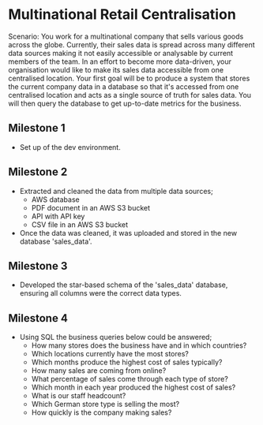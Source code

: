 # Multinational Retail Centralisation

Scenario: You work for a multinational company that sells various goods across the globe. Currently, their sales data is spread across many different data sources making it not easily accessible or analysable by current members of the team. In an effort to become more data-driven, your organisation would like to make its sales data accessible from one centralised location. Your first goal will be to produce a system that stores the current company data in a database so that it's accessed from one centralised location and acts as a single source of truth for sales data. You will then query the database to get up-to-date metrics for the business.

## Milestone 1

- Set up of the dev environment.

## Milestone 2

- Extracted and cleaned the data from multiple data sources;
  - AWS database
  - PDF document in an AWS S3 bucket
  - API with API key
  - CSV file in an AWS S3 bucket
- Once the data was cleaned, it was uploaded and stored in the new database 'sales_data'.

## Milestone 3

- Developed the star-based schema of the 'sales_data' database, ensuring all columns were the correct data types.

## Milestone 4

- Using SQL the business queries below could be answered;
  - How many stores does the business have and in which countries?
  - Which locations currently have the most stores?
  - Which months produce the highest cost of sales typically?
  - How many sales are coming from online?
  - What percentage of sales come through each type of store?
  - Which month in each year produced the highest cost of sales?
  - What is our staff headcount?
  - Which German store type is selling the most?
  - How quickly is the company making sales?